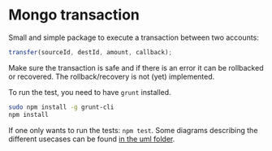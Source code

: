 # Mongo transaction

Small and simple package to execute a transaction between two accounts:

```javascript
transfer(sourceId, destId, amount, callback);
```

Make sure the transaction is safe and if there is an error it can be rollbacked or recovered.
The rollback/recovery is not (yet) implemented.

To run the test, you need to have `grunt` installed.
```bash
sudo npm install -g grunt-cli
npm install
```
If one only wants to run the tests: `npm test`.
Some diagrams describing the different usecases can be found [in the uml folder](file:///./uml/diagrams.html).

